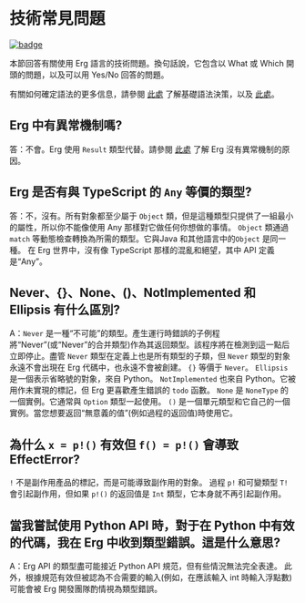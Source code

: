 # 技術常見問題

[![badge](https://img.shields.io/endpoint.svg?url=https%3A%2F%2Fgezf7g7pd5.execute-api.ap-northeast-1.amazonaws.com%2Fdefault%2Fsource_up_to_date%3Fowner%3Derg-lang%26repos%3Derg%26ref%3Dmain%26path%3Ddoc/EN/faq_technical.md%26commit_hash%3Dc120700585fdb1d655255c8e2817bb13cc8d369e)](https://gezf7g7pd5.execute-api.ap-northeast-1.amazonaws.com/default/source_up_to_date?owner=erg-lang&repos=erg&ref=main&path=doc/EN/faq_technical.md&commit_hash=c120700585fdb1d655255c8e2817bb13cc8d369e)

本節回答有關使用 Erg 語言的技術問題。換句話說，它包含以 What 或 Which 開頭的問題，以及可以用 Yes/No 回答的問題。

有關如何確定語法的更多信息，請參閱 [此處](./dev_guide/faq_syntax.md) 了解基礎語法決策，以及 [此處](./dev_guide/../faq_general.md)。

## Erg 中有異常機制嗎?

答：不會。Erg 使用 `Result` 類型代替。請參閱 [此處](./dev_guide/faq_syntax.md) 了解 Erg 沒有異常機制的原因。

## Erg 是否有與 TypeScript 的 `Any` 等價的類型?

答：不，沒有。所有對象都至少屬于 `Object` 類，但是這種類型只提供了一組最小的屬性，所以你不能像使用 Any 那樣對它做任何你想做的事情。
`Object` 類通過`match` 等動態檢查轉換為所需的類型。它與Java 和其他語言中的`Object` 是同一種。
在 Erg 世界中，沒有像 TypeScript 那樣的混亂和絕望，其中 API 定義是“Any”。

## Never、{}、None、()、NotImplemented 和 Ellipsis 有什么區別?

A：`Never` 是一種“不可能”的類型。產生運行時錯誤的子例程將“Never”(或“Never”的合并類型)作為其返回類型。該程序將在檢測到這一點后立即停止。盡管 `Never` 類型在定義上也是所有類型的子類，但 `Never` 類型的對象永遠不會出現在 Erg 代碼中，也永遠不會被創建。 `{}` 等價于 `Never`。
`Ellipsis` 是一個表示省略號的對象，來自 Python。
`NotImplemented` 也來自 Python。它被用作未實現的標記，但 Erg 更喜歡產生錯誤的 `todo` 函數。
`None` 是 `NoneType` 的一個實例。它通常與 `Option` 類型一起使用。
`()` 是一個單元類型和它自己的一個實例。當您想要返回“無意義的值”(例如過程的返回值)時使用它。

## 為什么 `x = p!()` 有效但 `f() = p!()` 會導致 EffectError?

`!` 不是副作用產品的標記，而是可能導致副作用的對象。
過程 `p!` 和可變類型 `T!` 會引起副作用，但如果 `p!()` 的返回值是 `Int` 類型，它本身就不再引起副作用。

## 當我嘗試使用 Python API 時，對于在 Python 中有效的代碼，我在 Erg 中收到類型錯誤。這是什么意思?

A：Erg API 的類型盡可能接近 Python API 規范，但有些情況無法完全表達。
此外，根據規范有效但被認為不合需要的輸入(例如，在應該輸入 int 時輸入浮點數)可能會被 Erg 開發團隊酌情視為類型錯誤。